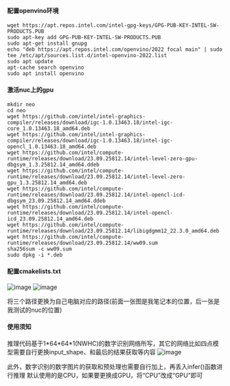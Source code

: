 #### 配置openvino环境

```
wget https://apt.repos.intel.com/intel-gpg-keys/GPG-PUB-KEY-INTEL-SW-PRODUCTS.PUB
sudo apt-key add GPG-PUB-KEY-INTEL-SW-PRODUCTS.PUB
sudo apt-get install gnupg
echo "deb https://apt.repos.intel.com/openvino/2022 focal main" | sudo tee /etc/apt/sources.list.d/intel-openvino-2022.list
sudo apt update
apt-cache search openvino
sudo apt install openvino
```
#### 激活nuc上的gpu
```
mkdir neo
cd neo
wget https://github.com/intel/intel-graphics-compiler/releases/download/igc-1.0.13463.18/intel-igc-core_1.0.13463.18_amd64.deb
wget https://github.com/intel/intel-graphics-compiler/releases/download/igc-1.0.13463.18/intel-igc-opencl_1.0.13463.18_amd64.deb
wget https://github.com/intel/compute-runtime/releases/download/23.09.25812.14/intel-level-zero-gpu-dbgsym_1.3.25812.14_amd64.ddeb
wget https://github.com/intel/compute-runtime/releases/download/23.09.25812.14/intel-level-zero-gpu_1.3.25812.14_amd64.deb
wget https://github.com/intel/compute-runtime/releases/download/23.09.25812.14/intel-opencl-icd-dbgsym_23.09.25812.14_amd64.ddeb
wget https://github.com/intel/compute-runtime/releases/download/23.09.25812.14/intel-opencl-icd_23.09.25812.14_amd64.deb
wget https://github.com/intel/compute-runtime/releases/download/23.09.25812.14/libigdgmm12_22.3.0_amd64.deb
wget https://github.com/intel/compute-runtime/releases/download/23.09.25812.14/ww09.sum
sha256sum -c ww09.sum
sudo dpkg -i *.deb
```

#### 配置cmakelists.txt
![image](https://user-images.githubusercontent.com/73093214/236188657-c8d72a0c-2626-4a9b-af56-a865f10c5bb2.png)
![image](https://user-images.githubusercontent.com/73093214/236194104-b56de9cd-39f1-4384-9a59-2a35b188e302.png)

将三个路径更换为自己电脑对应的路径(前面一张图是我笔记本的位置，后一张是我测试的nuc的位置)

#### 使用须知
推理代码基于1\*64\*64\*1(NWHC)的数字识别网络所写，其它的网络比如四点模型需要自行更换input_shape、和最后的结果获取等内容
![image](https://user-images.githubusercontent.com/73093214/236189990-6bd10ac0-3697-45be-9cf2-0fd752d6ceee.png)

此外，数字识别的数字图片的获取和预处理也需要自行加上，再丢入infer()函数进行推理
默认使用的是CPU，如果要更换成GPU，将“CPU”改成“GPU”即可



